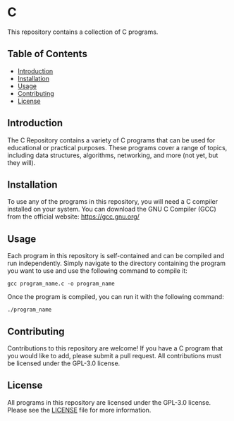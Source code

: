 # C

This repository contains a collection of C programs.

## Table of Contents

- [Introduction](#introduction)
- [Installation](#installation)
- [Usage](#usage)
- [Contributing](#contributing)
- [License](#license)

## Introduction

The C Repository contains a variety of C programs that can be used for educational or practical purposes. These programs cover a range of topics, including data structures, algorithms, networking, and more (not yet, but they will).

## Installation

To use any of the programs in this repository, you will need a C compiler installed on your system. You can download the GNU C Compiler (GCC) from the official website: https://gcc.gnu.org/

## Usage

Each program in this repository is self-contained and can be compiled and run independently. Simply navigate to the directory containing the program you want to use and use the following command to compile it:

```shell
gcc program_name.c -o program_name
```

Once the program is compiled, you can run it with the following command:

```shell
./program_name
```

## Contributing

Contributions to this repository are welcome! If you have a C program that you would like to add, please submit a pull request. All contributions must be licensed under the GPL-3.0 license.

## License

All programs in this repository are licensed under the GPL-3.0 license. Please see the [LICENSE](./LICENSE) file for more information.
